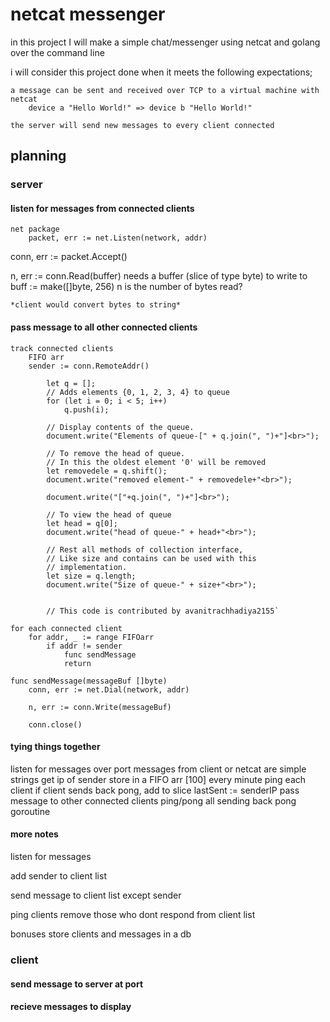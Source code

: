 # netcat messenger

in this project I will make a simple chat/messenger using netcat and golang over the command line

i will consider this project done when it meets the following expectations;

    a message can be sent and received over TCP to a virtual machine with netcat
        device a "Hello World!" => device b "Hello World!"

    the server will send new messages to every client connected

## planning

### server

#### listen for messages from connected clients

    net package
        packet, err := net.Listen(network, addr)

   conn, err := packet.Accept()

   n, err := conn.Read(buffer)
        needs a buffer (slice of type byte) to write to
        buff := make([]byte, 256)
        n is the number of bytes read?

    *client would convert bytes to string*

#### pass message to all other connected clients

    track connected clients
        FIFO arr
        sender := conn.RemoteAddr()

            let q = [];
            // Adds elements {0, 1, 2, 3, 4} to queue
            for (let i = 0; i < 5; i++)
                q.push(i);
            
            // Display contents of the queue.
            document.write("Elements of queue-[" + q.join(", ")+"]<br>");
            
            // To remove the head of queue.
            // In this the oldest element '0' will be removed
            let removedele = q.shift();
            document.write("removed element-" + removedele+"<br>");
            
            document.write("["+q.join(", ")+"]<br>");
            
            // To view the head of queue
            let head = q[0];
            document.write("head of queue-" + head+"<br>");
            
            // Rest all methods of collection interface,
            // Like size and contains can be used with this
            // implementation.
            let size = q.length;
            document.write("Size of queue-" + size+"<br>");
            
            
            // This code is contributed by avanitrachhadiya2155`

    for each connected client
        for addr, _ := range FIFOarr
            if addr != sender
                func sendMessage
                return
    
    func sendMessage(messageBuf []byte)
        conn, err := net.Dial(network, addr)

        n, err := conn.Write(messageBuf)

        conn.close()

#### tying things together

listen for messages over port
    messages from client or netcat are simple strings
get ip of sender
    store in a FIFO arr [100]
        every minute ping each client
        if client sends back pong, add to slice
    lastSent := senderIP
pass message to other connected clients
    ping/pong
    all sending back pong
    goroutine

#### more notes

listen for messages

add sender to client list

send message to client list
    except sender

ping clients
    remove those who dont respond from client list

bonuses
    store clients and messages in a db

### client

#### send message to server at port

#### recieve messages to display
